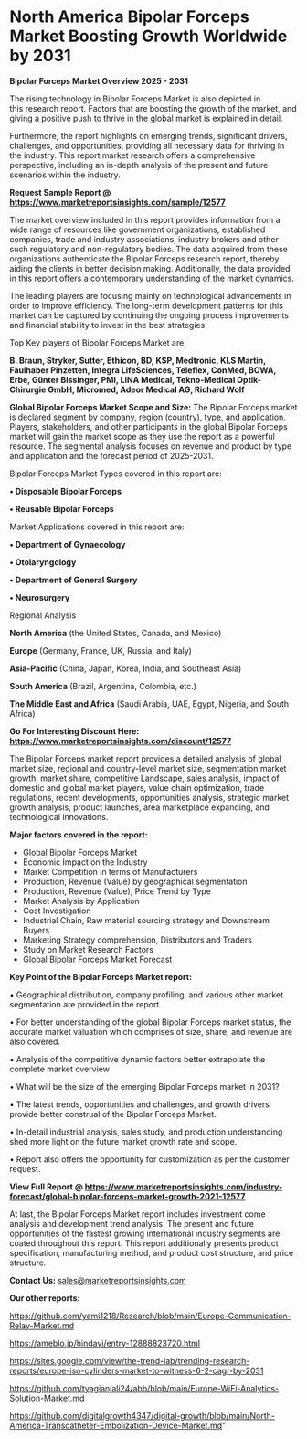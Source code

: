 # North America Bipolar Forceps Market Boosting Growth Worldwide by 2031

<Strong> Bipolar Forceps Market Overview 2025 - 2031</strong>

The rising technology in Bipolar Forceps Market is also depicted in this research report. Factors that are boosting the growth of the market, and giving a positive push to thrive in the global market is explained in detail.

Furthermore, the report highlights on emerging trends, significant drivers, challenges, and opportunities, providing all necessary data for thriving in the industry. This report market research offers a comprehensive perspective, including an in-depth analysis of the present and future scenarios within the industry.

<strong>Request Sample Report @ <a href=https://www.marketreportsinsights.com/sample/12577>https://www.marketreportsinsights.com/sample/12577</a></strong>

The market overview included in this report provides information from a wide range of resources like government organizations, established companies, trade and industry associations, industry brokers and other such regulatory and non-regulatory bodies. The data acquired from these organizations authenticate the Bipolar Forceps research report, thereby aiding the clients in better decision making. Additionally, the data provided in this report offers a contemporary understanding of the market dynamics.

The leading players are focusing mainly on technological advancements in order to improve efficiency. The long-term development patterns for this market can be captured by continuing the ongoing process improvements and financial stability to invest in the best strategies.

Top Key players of Bipolar Forceps Market are:

<strong>B. Braun, Stryker, Sutter, Ethicon, BD, KSP, Medtronic, KLS Martin, Faulhaber Pinzetten, Integra LifeSciences, Teleflex, ConMed, BOWA, Erbe, Günter Bissinger, PMI, LiNA Medical, Tekno-Medical Optik-Chirurgie GmbH, Micromed, Adeor Medical AG, Richard Wolf</strong>

<strong><b>Global Bipolar Forceps Market Scope and Size:</b></strong>
The Bipolar Forceps market is declared segment by company, region (country), type, and application. Players, stakeholders, and other participants in the global Bipolar Forceps market will gain the market scope as they use the report as a powerful resource. The segmental analysis focuses on revenue and product by type and application and the forecast period of 2025-2031.

Bipolar Forceps Market Types covered in this report are:

<strong>• Disposable Bipolar Forceps

• Reusable Bipolar Forceps</strong>

Market Applications covered in this report are:

<strong>• Department of Gynaecology

• Otolaryngology

• Department of General Surgery

• Neurosurgery</strong> 

Regional Analysis

<strong>North America</strong> (the United States, Canada, and Mexico)

<strong>Europe</strong> (Germany, France, UK, Russia, and Italy)

<strong>Asia-Pacific</strong> (China, Japan, Korea, India, and Southeast Asia)

<strong>South America</strong> (Brazil, Argentina, Colombia, etc.)

<strong>The Middle East and Africa</strong> (Saudi Arabia, UAE, Egypt, Nigeria, and South Africa)

<strong>Go For Interesting Discount Here: <a href=https://www.marketreportsinsights.com/discount/12577>https://www.marketreportsinsights.com/discount/12577</a></strong>

The Bipolar Forceps market report provides a detailed analysis of global market size, regional and country-level market size, segmentation market growth, market share, competitive Landscape, sales analysis, impact of domestic and global market players, value chain optimization, trade regulations, recent developments, opportunities analysis, strategic market growth analysis, product launches, area marketplace expanding, and technological innovations.

<strong><b>Major factors covered in the report:</b></strong>
<ul>
  <li>Global Bipolar Forceps Market </li>
  <li>Economic Impact on the Industry</li>
  <li>Market Competition in terms of Manufacturers</li>
  <li>Production, Revenue (Value) by geographical segmentation</li>
  <li>Production, Revenue (Value), Price Trend by Type</li>
  <li>Market Analysis by Application</li>
  <li>Cost Investigation</li>
  <li>Industrial Chain, Raw material sourcing strategy and Downstream Buyers</li>
  <li>Marketing Strategy comprehension, Distributors and Traders</li>
  <li>Study on Market Research Factors</li>
  <li>Global Bipolar Forceps Market Forecast</li>
</ul>

<strong><b>Key Point of the Bipolar Forceps Market report:</b></strong>

• Geographical distribution, company profiling, and various other market segmentation are provided in the report.

• For better understanding of the global Bipolar Forceps market status, the accurate market valuation which comprises of size, share, and revenue are also covered.

• Analysis of the competitive dynamic factors better extrapolate the complete market overview

• What will be the size of the emerging Bipolar Forceps market in 2031?

• The latest trends, opportunities and challenges, and growth drivers provide better construal of the Bipolar Forceps Market.

• In-detail industrial analysis, sales study, and production understanding shed more light on the future market growth rate and scope.

• Report also offers the opportunity for customization as per the customer request.

<strong><b>View Full Report @ <a href=https://www.marketreportsinsights.com/industry-forecast/global-bipolar-forceps-market-growth-2021-12577>https://www.marketreportsinsights.com/industry-forecast/global-bipolar-forceps-market-growth-2021-12577</a></b></strong>


At last, the Bipolar Forceps Market report includes investment come analysis and development trend analysis. The present and future opportunities of the fastest growing international industry segments are coated throughout this report. This report additionally presents product specification, manufacturing method, and product cost structure, and price structure.

<strong>Contact Us:</strong>
sales@marketreportsinsights.com

<strong>Our other reports:</strong>

<a href=https://github.com/yami1218/Research/blob/main/Europe-Communication-Relay-Market.md>https://github.com/yami1218/Research/blob/main/Europe-Communication-Relay-Market.md</a>

<a href=https://ameblo.jp/hindavi/entry-12888823720.html>https://ameblo.jp/hindavi/entry-12888823720.html</a>

<a href=https://sites.google.com/view/the-trend-lab/trending-research-reports/europe-iso-cylinders-market-to-witness-6-2-cagr-by-2031>https://sites.google.com/view/the-trend-lab/trending-research-reports/europe-iso-cylinders-market-to-witness-6-2-cagr-by-2031</a>

<a href=https://github.com/tyagianjali24/abb/blob/main/Europe-WiFi-Analytics-Solution-Market.md>https://github.com/tyagianjali24/abb/blob/main/Europe-WiFi-Analytics-Solution-Market.md</a>

<a href=https://github.com/digitalgrowth4347/digital-growth/blob/main/North-America-Transcatheter-Embolization-Device-Market.md>https://github.com/digitalgrowth4347/digital-growth/blob/main/North-America-Transcatheter-Embolization-Device-Market.md</a>"
